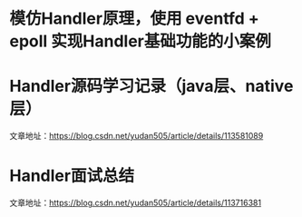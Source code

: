 # 模仿Handler原理，使用 eventfd + epoll 实现Handler基础功能的小案例

# Handler源码学习记录（java层、native层）
文章地址：https://blog.csdn.net/yudan505/article/details/113581089

# Handler面试总结
文章地址：https://blog.csdn.net/yudan505/article/details/113716381